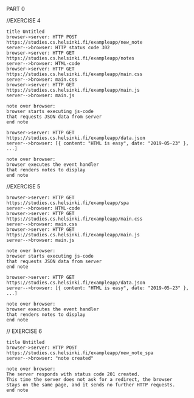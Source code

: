 PART 0 

  //EXERCISE 4
  
    title Untitled
    browser->server: HTTP POST https://studies.cs.helsinki.fi/exampleapp/new_note
    server-->browser: HTTP status code 302
    browser->server: HTTP GET https://studies.cs.helsinki.fi/exampleapp/notes
    server-->browser: HTML-code
    browser->server: HTTP GET https://studies.cs.helsinki.fi/exampleapp/main.css
    server-->browser: main.css
    browser->server: HTTP GET https://studies.cs.helsinki.fi/exampleapp/main.js
    server-->browser: main.js

    note over browser:
    browser starts executing js-code
    that requests JSON data from server 
    end note

    browser->server: HTTP GET https://studies.cs.helsinki.fi/exampleapp/data.json
    server-->browser: [{ content: "HTML is easy", date: "2019-05-23" }, ...]

    note over browser:
    browser executes the event handler
    that renders notes to display
    end note


  //EXERCISE 5
  
    browser->server: HTTP GET https://studies.cs.helsinki.fi/exampleapp/spa
    server-->browser: HTML-code
    browser->server: HTTP GET https://studies.cs.helsinki.fi/exampleapp/main.css
    server-->browser: main.css
    browser->server: HTTP GET https://studies.cs.helsinki.fi/exampleapp/main.js
    server-->browser: main.js

    note over browser:
    browser starts executing js-code
    that requests JSON data from server 
    end note

    browser->server: HTTP GET https://studies.cs.helsinki.fi/exampleapp/data.json
    server-->browser: [{ content: "HTML is easy", date: "2019-05-23" }, ...]

    note over browser:
    browser executes the event handler
    that renders notes to display
    end note


  // EXERCISE 6
  
    title Untitled
    browser->server: HTTP POST https://studies.cs.helsinki.fi/exampleapp/new_note_spa
    server-->browser: "note created"

    note over browser:
    The server responds with status code 201 created.
    This time the server does not ask for a redirect, the browser
    stays on the same page, and it sends no further HTTP requests.
    end note
    


